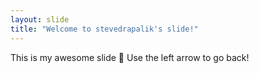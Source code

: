 ```yaml
---
layout: slide
title: "Welcome to stevedrapalik's slide!"
---
```

This is my awesome slide :tada:
Use the left arrow to go back!
